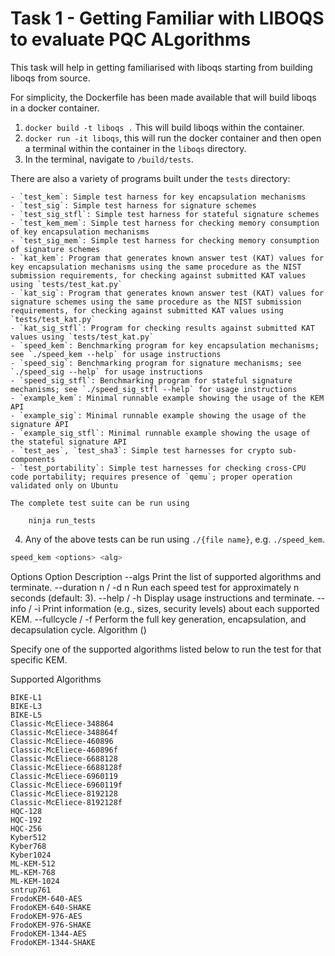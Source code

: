 # Task 1 - Getting Familiar with LIBOQS to evaluate PQC ALgorithms

This task will help in getting familiarised with liboqs starting from building liboqs from source.

For simplicity, the Dockerfile has been made available that will build liboqs in a docker container.

1. `docker build -t liboqs .` This will build liboqs within the container.
2. `docker run -it liboqs`, this will run the docker container and then open a terminal within the container in the `liboqs` directory.
3. In the terminal, navigate to `/build/tests`.

There are also a variety of programs built under the `tests` directory:

	- `test_kem`: Simple test harness for key encapsulation mechanisms
	- `test_sig`: Simple test harness for signature schemes
	- `test_sig_stfl`: Simple test harness for stateful signature schemes
	- `test_kem_mem`: Simple test harness for checking memory consumption of key encapsulation mechanisms
	- `test_sig_mem`: Simple test harness for checking memory consumption of signature schemes
	- `kat_kem`: Program that generates known answer test (KAT) values for key encapsulation mechanisms using the same procedure as the NIST submission requirements, for checking against submitted KAT values using `tests/test_kat.py`
	- `kat_sig`: Program that generates known answer test (KAT) values for signature schemes using the same procedure as the NIST submission requirements, for checking against submitted KAT values using `tests/test_kat.py`
	- `kat_sig_stfl`: Program for checking results against submitted KAT values using `tests/test_kat.py`
	- `speed_kem`: Benchmarking program for key encapsulation mechanisms; see `./speed_kem --help` for usage instructions
	- `speed_sig`: Benchmarking program for signature mechanisms; see `./speed_sig --help` for usage instructions
	- `speed_sig_stfl`: Benchmarking program for stateful signature mechanisms; see `./speed_sig_stfl --help` for usage instructions
	- `example_kem`: Minimal runnable example showing the usage of the KEM API
	- `example_sig`: Minimal runnable example showing the usage of the signature API
	- `example_sig_stfl`: Minimal runnable example showing the usage of the stateful signature API
	- `test_aes`, `test_sha3`: Simple test harnesses for crypto sub-components
	- `test_portability`: Simple test harnesses for checking cross-CPU code portability; requires presence of `qemu`; proper operation validated only on Ubuntu

	The complete test suite can be run using

		ninja run_tests

4. Any of the above tests can be run using `./{file name}`, e.g. `./speed_kem`.

```bash
speed_kem <options> <alg>
```

Options
Option	Description
--algs	Print the list of supported algorithms and terminate.
--duration n / -d n	Run each speed test for approximately n seconds (default: 3).
--help / -h	Display usage instructions and terminate.
--info / -i	Print information (e.g., sizes, security levels) about each supported KEM.
--fullcycle / -f	Perform the full key generation, encapsulation, and decapsulation cycle.
Algorithm (<alg>)

Specify one of the supported algorithms listed below to run the test for that specific KEM.

Supported Algorithms

    BIKE-L1
    BIKE-L3
    BIKE-L5
    Classic-McEliece-348864
    Classic-McEliece-348864f
    Classic-McEliece-460896
    Classic-McEliece-460896f
    Classic-McEliece-6688128
    Classic-McEliece-6688128f
    Classic-McEliece-6960119
    Classic-McEliece-6960119f
    Classic-McEliece-8192128
    Classic-McEliece-8192128f
    HQC-128
    HQC-192
    HQC-256
    Kyber512
    Kyber768
    Kyber1024
    ML-KEM-512
    ML-KEM-768
    ML-KEM-1024
    sntrup761
    FrodoKEM-640-AES
    FrodoKEM-640-SHAKE
    FrodoKEM-976-AES
    FrodoKEM-976-SHAKE
    FrodoKEM-1344-AES
    FrodoKEM-1344-SHAKE
